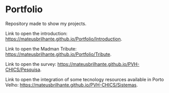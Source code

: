 # Portfolio
Repository made to show my projects.

Link to open the introduction: https://mateusbrilhante.github.io/Portfolio/Introduction.

Link to open the Madman Tribute: https://mateusbrilhante.github.io/Portfolio/Tribute.

Link to open the survey: https://mateusbrilhante.github.io/PVH-CHICS/Pesquisa.

Link to open the integration of some tecnology resources available in Porto Velho: https://mateusbrilhante.github.io/PVH-CHICS/Sistemas.

